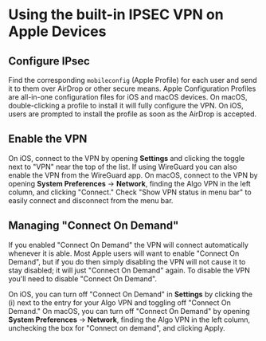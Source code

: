 # Using the built-in IPSEC VPN on Apple Devices

## Configure IPsec

Find the corresponding `mobileconfig` (Apple Profile) for each user and send it to them over AirDrop or other secure means. Apple Configuration Profiles are all-in-one configuration files for iOS and macOS devices. On macOS, double-clicking a profile to install it will fully configure the VPN. On iOS, users are prompted to install the profile as soon as the AirDrop is accepted.

## Enable the VPN

On iOS, connect to the VPN by opening **Settings** and clicking the toggle next to "VPN" near the top of the list. If using WireGuard you can also enable the VPN from the WireGuard app. On macOS, connect to the VPN by opening **System Preferences** -> **Network**, finding the Algo VPN in the left column, and clicking "Connect." Check "Show VPN status in menu bar" to easily connect and disconnect from the menu bar.

## Managing "Connect On Demand"

If you enabled "Connect On Demand" the VPN will connect automatically whenever it is able. Most Apple users will want to enable "Connect On Demand", but if you do then simply disabling the VPN will not cause it to stay disabled; it will just "Connect On Demand" again. To disable the VPN you'll need to disable "Connect On Demand".

On iOS, you can turn off "Connect On Demand" in **Settings** by clicking the (i) next to the entry for your Algo VPN and toggling off "Connect On Demand." On macOS, you can turn off "Connect On Demand" by opening **System Preferences** -> **Network**, finding the Algo VPN in the left column, unchecking the box for "Connect on demand", and clicking Apply.
